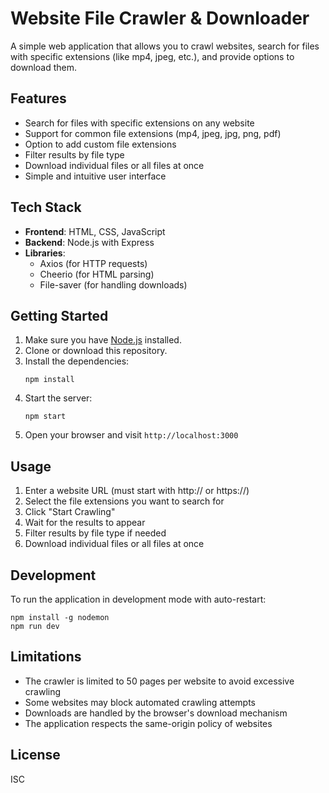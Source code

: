 # Website File Crawler & Downloader

A simple web application that allows you to crawl websites, search for files with specific extensions (like mp4, jpeg, etc.), and provide options to download them.

## Features

- Search for files with specific extensions on any website
- Support for common file extensions (mp4, jpeg, jpg, png, pdf)
- Option to add custom file extensions
- Filter results by file type
- Download individual files or all files at once
- Simple and intuitive user interface

## Tech Stack

- **Frontend**: HTML, CSS, JavaScript
- **Backend**: Node.js with Express
- **Libraries**:
  - Axios (for HTTP requests)
  - Cheerio (for HTML parsing)
  - File-saver (for handling downloads)

## Getting Started

1. Make sure you have [Node.js](https://nodejs.org/) installed.
2. Clone or download this repository.
3. Install the dependencies:
   ```
   npm install
   ```
4. Start the server:
   ```
   npm start
   ```
5. Open your browser and visit `http://localhost:3000`

## Usage

1. Enter a website URL (must start with http:// or https://)
2. Select the file extensions you want to search for
3. Click "Start Crawling"
4. Wait for the results to appear
5. Filter results by file type if needed
6. Download individual files or all files at once

## Development

To run the application in development mode with auto-restart:

```
npm install -g nodemon
npm run dev
```

## Limitations

- The crawler is limited to 50 pages per website to avoid excessive crawling
- Some websites may block automated crawling attempts
- Downloads are handled by the browser's download mechanism
- The application respects the same-origin policy of websites

## License

ISC